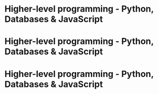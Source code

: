 # Higher-level programming - Python, Databases & JavaScript

# Higher-level programming - Python, Databases & JavaScript

# Higher-level programming - Python, Databases & JavaScript

